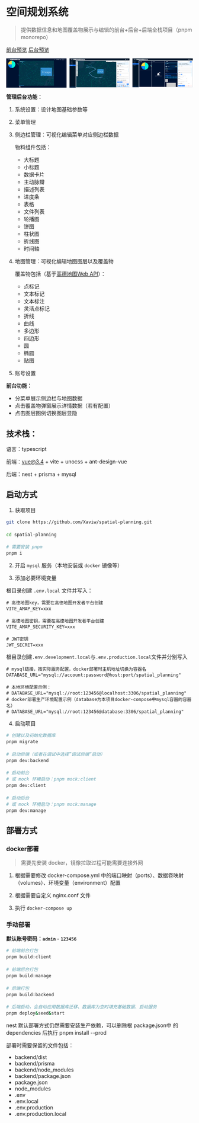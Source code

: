 # 空间规划系统

> 提供数据信息和地图覆盖物展示与编辑的前台+后台+后端全栈项目（pnpm monorepo）

[前台预览](https://xaviw.github.io/spatial-planning/client)
[后台预览](https://xaviw.github.io/spatial-planning/manage)

<div style="display: grid; grid-template-columns: repeat(3, 1fr); gap: 8px;">
  <img src="./readme_images/client.png" alt="前台示例" />
  <img src="./readme_images/map-manage.png" alt="地图管理示例" />
  <img src="./readme_images/sider-manage.png" alt="侧边栏管理示例" />
</div>

**管理后台功能：**

1. 系统设置：设计地图基础参数等
2. 菜单管理
3. 侧边栏管理：可视化编辑菜单对应侧边栏数据

   物料组件包括：

   - 大标题
   - 小标题
   - 数据卡片
   - 主动脉瓣
   - 描述列表
   - 进度条
   - 表格
   - 文件列表
   - 轮播图
   - 饼图
   - 柱状图
   - 折线图
   - 时间轴

4. 地图管理：可视化编辑地图图层以及覆盖物

   覆盖物包括（基于[高德地图Web API](https://lbs.amap.com/api/javascript-api-v2/documentation)）：

   - 点标记
   - 文本标记
   - 文本标注
   - 灵活点标记
   - 折线
   - 曲线
   - 多边形
   - 四边形
   - 圆
   - 椭圆
   - 贴图

5. 账号设置

**前台功能：**

- 分菜单展示侧边栏与地图数据
- 点击覆盖物弹窗展示详情数据（若有配置）
- 点击图层图例切换图层显隐

## 技术栈：

语言：typescript

前端：vue@3.4 + vite + unocss + ant-design-vue

后端：nest + prisma + mysql

## 启动方式

1. 获取项目

```sh
git clone https://github.com/Xaviw/spatial-planning.git

cd spatial-planning

# 需要安装 pnpm
pnpm i
```

2. 开启 `mysql` 服务（本地安装或 `docker` 镜像等）

3. 添加必要环境变量

根目录创建 `.env.local` 文件并写入：

```
# 高德地图key，需要在高德地图开发者平台创建
VITE_AMAP_KEY=xxx

# 高德地图密钥，需要在高德地图开发者平台创建
VITE_AMAP_SECURITY_KEY=xxx

# JWT密钥
JWT_SECRET=xxx
```

根目录创建`.env.development.local`与`.env.production.local`文件并分别写入

```
# mysql链接，按实际服务配置，docker部署时主机地址切换为容器名
DATABASE_URL="mysql://account:password@host:port/spatial_planning"

# 本地环境配置示例：
# DATABASE_URL="mysql://root:123456@localhost:3306/spatial_planning"
# docker部署生产环境配置示例（database为本项目docker-compose中mysql容器的容器名）
# DATABASE_URL="mysql://root:123456@database:3306/spatial_planning"
```

4. 启动项目

```sh
# 创建以及初始化数据库
pnpm migrate

# 启动后端（或者在调试中选择”调试后端“启动）
pnpm dev:backend

# 启动前台
# 或 mock 环境启动：pnpm mock:client
pnpm dev:client

# 启动后台
# 或 mock 环境启动：pnpm mock:manage
pnpm dev:manage
```

## 部署方式

### docker部署

> 需要先安装 docker，镜像拉取过程可能需要连接外网

1. 根据需要修改 docker-compose.yml 中的端口映射（ports）、数据卷映射（volumes）、环境变量（environment）配置

2. 根据需要自定义 nginx.conf 文件

3. 执行 `docker-compose up`

### 手动部署

**默认账号密码：`admin` - `123456`**

```sh
# 前端前台打包
pnpm build:client

# 前端后台打包
pnpm build:manage

# 后端打包
pnpm build:backend

# 后端启动，会自动应用数据库迁移、数据库为空时填充基础数据、启动服务
pnpm deploy&seed&start
```

nest 默认部署方式仍然需要安装生产依赖，可以删除根 package.json中 的 dependencies 后执行 pnpm install --prod

部署时需要保留的文件包括：

- backend/dist
- backend/prisma
- backend/node_modules
- backend/package.json
- package.json
- node_modules
- .env
- .env.local
- .env.production
- .env.production.local
